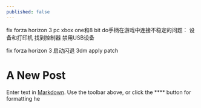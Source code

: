 ```yaml
---
published: false
---
```


fix
forza horizon 3 pc xbox one和8 bit do手柄在游戏中连接不稳定的问题：
设备和打印机
找到控制器
禁用USB设备

fix forza horizon 3 启动闪退
3dm apply patch

# A New Post

Enter text in [Markdown](http://daringfireball.net/projects/markdown/). Use the toolbar above, or click the **** button for formatting he